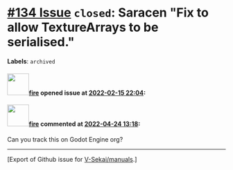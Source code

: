 # [\#134 Issue](https://github.com/V-Sekai/manuals/issues/134) `closed`: Saracen "Fix to allow TextureArrays to be serialised."
**Labels**: `archived`


#### <img src="https://avatars.githubusercontent.com/u/32321?u=c2e06a3d2b49a467aa907e54aa259516440267cc&v=4" width="50">[fire](https://github.com/fire) opened issue at [2022-02-15 22:04](https://github.com/V-Sekai/manuals/issues/134):



#### <img src="https://avatars.githubusercontent.com/u/32321?u=c2e06a3d2b49a467aa907e54aa259516440267cc&v=4" width="50">[fire](https://github.com/fire) commented at [2022-04-24 13:18](https://github.com/V-Sekai/manuals/issues/134#issuecomment-1107840555):

Can you track this on Godot Engine org?


-------------------------------------------------------------------------------



[Export of Github issue for [V-Sekai/manuals](https://github.com/V-Sekai/manuals).]
